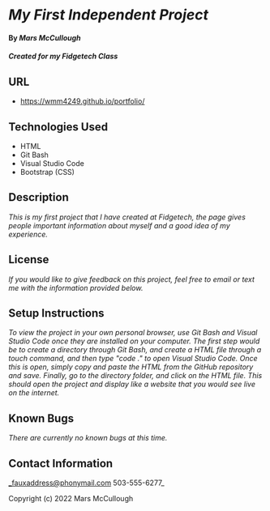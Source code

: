 # _My First Independent Project_

#### By _**Mars McCullough**_

#### _Created for my Fidgetech Class_

## URL

* https://wmm4249.github.io/portfolio/

## Technologies Used

* HTML
* Git Bash
* Visual Studio Code
* Bootstrap (CSS)

## Description

_This is my first project that I have created at Fidgetech, the page gives people important information about myself and a good idea of my experience._

## License

_If you would like to give feedback on this project, feel free to email or text me with the information provided below._

## Setup Instructions

_To view the project in your own personal browser, use Git Bash and Visual Studio Code once they are installed on your computer. The first step would be to create a directory through Git Bash, and create a HTML file through a touch command, and then type "code ." to open Visual Studio Code. Once this is open, simply copy and paste the HTML from the GitHub repository and save. Finally, go to the directory folder, and click on the HTML file. This should open the project and display like a website that you would see live on the internet._

## Known Bugs

_There are currently no known bugs at this time._

## Contact Information

_fauxaddress@phonymail.com
  503-555-6277_

Copyright (c) 2022 Mars McCullough
